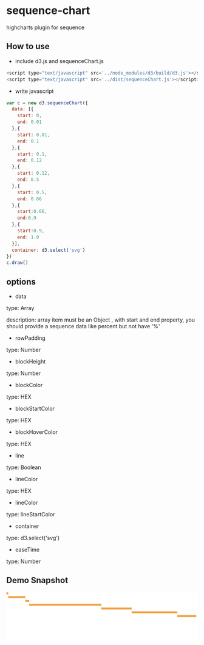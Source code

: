 # sequence-chart
highcharts plugin for sequence

## How to use
+ include d3.js and sequenceChart.js
```javascript
<script type="text/javascript" src='../node_modules/d3/build/d3.js'></script>
<script type="text/javascript" src='../dist/sequenceChart.js'></script>
```

+ write javascript
```javascript
var c = new d3.sequenceChart({
  data: [{
    start: 0,
    end: 0.01
  },{
    start: 0.01,
    end: 0.1
  },{
    start: 0.1,
    end: 0.12
  },{
    start: 0.12,
    end: 0.5
  },{
    start: 0.5,
    end: 0.66
  },{
    start:0.66,
    end:0.9
  },{
    start:0.9,
    end: 1.0
  }],
  container: d3.select('svg')
})
c.draw()
```

## options
+ data

type: Array

description: array item must be an Object , with start and end property, you should provide a sequence data like percent but not have '%'

+ rowPadding

type: Number

+ blockHeight

type: Number

+ blockColor

type: HEX

+ blockStartColor

type: HEX

+ blockHoverColor

type: HEX

+ line

type: Boolean

+ lineColor

type: HEX

+ lineColor

type: lineStartColor

+ container

type: d3.select('svg')

+ easeTime

type: Number

## Demo Snapshot
![Snapshot](/img/snapshot.gif "截图")
